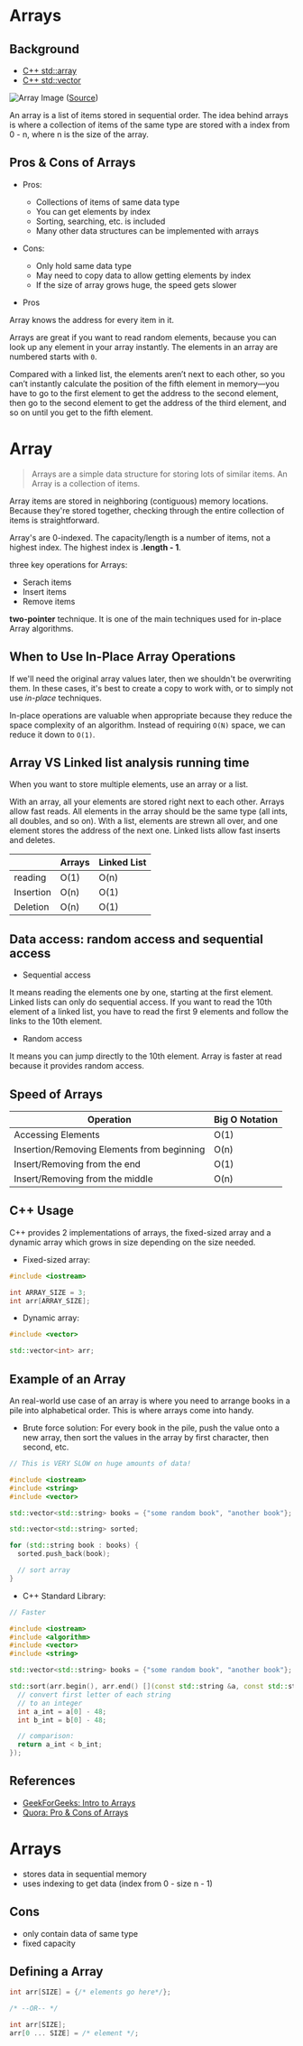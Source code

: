 # Arrays

## Background

-   [C++ std::array](http://www.cplusplus.com/reference/array/array/)
-   [C++ std::vector](http://www.cplusplus.com/reference/vector/vector/)

![Array Image](https://media.geeksforgeeks.org/wp-content/uploads/C-Arrays.jpg)
([Source](https://www.geeksforgeeks.org/c-sharp-arrays/))

An array is a list of items stored in sequential order. The idea behind arrays is where a collection of items of the same type are stored with a index from 0 - n, where n is the size of the array.

## Pros & Cons of Arrays

-   Pros:
    -   Collections of items of same data type
    -   You can get elements by index
    -   Sorting, searching, etc. is included
    -   Many other data structures can be implemented with arrays
-   Cons:

    -   Only hold same data type
    -   May need to copy data to allow getting elements by index
    -   If the size of array grows huge, the speed gets slower

-   Pros

Array knows the address for every item in it.

Arrays are great if you want to read random elements, because you can look up any element in your array instantly. The elements in an array are numbered starts with `0`.

Compared with a linked list, the elements aren’t next to each other, so you can’t instantly calculate the position of the fifth element in memory—you have to go to the first element to get the address to the second element, then go to the second element to get the address of the third element, and so on until you get to the fifth element.

# Array

> Arrays are a simple data structure for storing lots of similar items. An Array is a collection of items.

Array items are stored in neighboring (contiguous) memory locations. Because they're stored together, checking through the entire collection of items is straightforward.

Array's are 0-indexed. The capacity/length is a number of items, not a highest index. The highest index is **.length - 1**.

three key operations for Arrays:

-   Serach items
-   Insert items
-   Remove items

**two-pointer** technique. It is one of the main techniques used for in-place Array algorithms.

## When to Use In-Place Array Operations

If we'll need the original array values later, then we shouldn't be overwriting them. In these cases, it's best to create a copy to work with, or to simply not use _in-place_ techniques.

In-place operations are valuable when appropriate because they reduce the space complexity of an algorithm. Instead of requiring `O(N)` space, we can reduce it down to `O(1)`.

## Array VS Linked list analysis running time

When you want to store multiple elements, use an array or a list.

With an array, all your elements are stored right next to each other. Arrays allow fast reads. All elements in the array should be the same type (all ints, all doubles, and so on).
With a list, elements are strewn all over, and one element stores the address of the next one. Linked lists allow fast inserts and deletes.

|           | Arrays | Linked List |
| --------- | ------ | ----------- |
| reading   | O(1)   | O(n)        |
| Insertion | O(n)   | O(1)        |
| Deletion  | O(n)   | O(1)        |

## Data access: random access and sequential access

-   Sequential access

It means reading the elements one by one, starting at the first element. Linked lists can only do sequential access. If you want to read the 10th element of a linked list, you have to read the first 9 elements and follow the links to the 10th element.

-   Random access

It means you can jump directly to the 10th element. Array is faster at read because it provides random access.

## Speed of Arrays

| Operation                                  | Big O Notation |
| ------------------------------------------ | -------------- |
| Accessing Elements                         | O(1)           |
| Insertion/Removing Elements from beginning | O(n)           |
| Insert/Removing from the end               | O(1)           |
| Insert/Removing from the middle            | O(n)           |

## C++ Usage

C++ provides 2 implementations of arrays, the fixed-sized array and a dynamic array which grows in size depending on the size needed.

-   Fixed-sized array:

```cpp
#include <iostream>

int ARRAY_SIZE = 3;
int arr[ARRAY_SIZE];
```

-   Dynamic array:

```cpp
#include <vector>

std::vector<int> arr;
```

## Example of an Array

An real-world use case of an array is where you need to arrange books in a pile into alphabetical order. This is where arrays come into handy.

-   Brute force solution:
    For every book in the pile, push the value onto a new array, then sort the values in the array by first character, then second, etc.

```cpp
// This is VERY SLOW on huge amounts of data!

#include <iostream>
#include <string>
#include <vector>

std::vector<std::string> books = {"some random book", "another book"};

std::vector<std::string> sorted;

for (std::string book : books) {
  sorted.push_back(book);

  // sort array
}
```

-   C++ Standard Library:

```cpp
// Faster

#include <iostream>
#include <algorithm>
#include <vector>
#include <string>

std::vector<std::string> books = {"some random book", "another book"};

std::sort(arr.begin(), arr.end() [](const std::string &a, const std::string &b) {
  // convert first letter of each string
  // to an integer
  int a_int = a[0] - 48;
  int b_int = b[0] - 48;

  // comparison:
  return a_int < b_int;
});
```

## References

-   [GeekForGeeks: Intro to Arrays](https://www.geeksforgeeks.org/introduction-to-arrays/)
-   [Quora: Pro & Cons of Arrays](https://www.quora.com/What-are-the-pros-and-cons-of-arrays-in-C-programming-language#:~:text=The%20pros%20are%3A%20you%20need,pass%20the%20right%20size%2Flength.)

# Arrays

-   stores data in sequential memory
-   uses indexing to get data (index from 0 - size n - 1)

## Cons

-   only contain data of same type
-   fixed capacity

## Defining a Array

```cpp
int arr[SIZE] = {/* elements go here*/};

/* --OR-- */

int arr[SIZE];
arr[0 ... SIZE] = /* element */;
```
